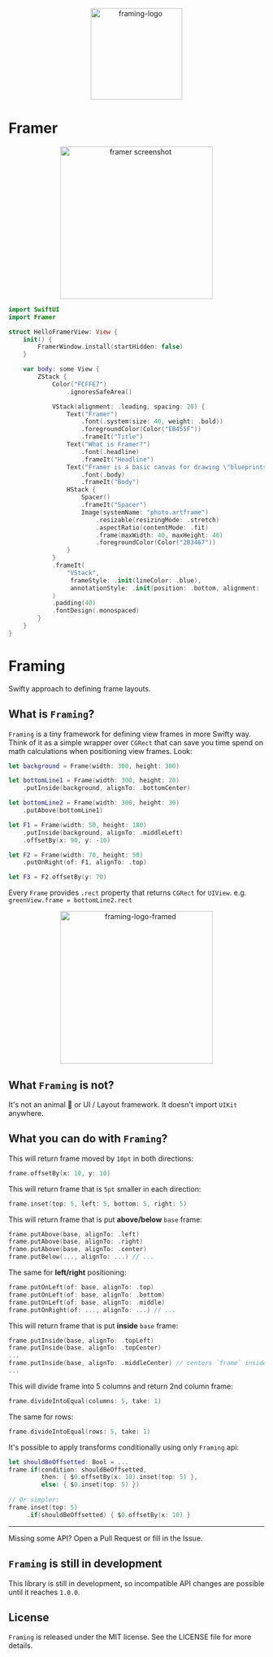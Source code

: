 <p align="center">
<img width="180" alt="framing-logo" src="https://cloud.githubusercontent.com/assets/2358722/20908023/2604621e-bb52-11e6-8616-456d85f4be77.png">
</p>

# Framer

<p align="center">
<img width="300" alt="framer screenshot" src="https://user-images.githubusercontent.com/2358722/219977900-629bad4a-ecaa-4665-ac7f-b19361ed71cb.png">
</p>

```swift
import SwiftUI
import Framer

struct HelloFramerView: View {
    init() {
        FramerWindow.install(startHidden: false)
    }

    var body: some View {
        ZStack {
            Color("FCFFE7")
                .ignoresSafeArea()

            VStack(alignment: .leading, spacing: 20) {
                Text("Framer")
                    .font(.system(size: 40, weight: .bold))
                    .foregroundColor(Color("EB455F"))
                    .frameIt("Title")
                Text("What is Framer?")
                    .font(.headline)
                    .frameIt("Headline")
                Text("Framer is a basic canvas for drawing \"blueprints\" on. It can be rendered to standalone image or displayed in overlay window.")
                    .font(.body)
                    .frameIt("Body")
                HStack {
                    Spacer()
                    .frameIt("Spacer")
                    Image(systemName: "photo.artframe")
                        .resizable(resizingMode: .stretch)
                        .aspectRatio(contentMode: .fit)
                        .frame(maxWidth: 40, maxHeight: 40)
                        .foregroundColor(Color("2B3467"))
                }
            }
            .frameIt(
                "VStack",
                 frameStyle: .init(lineColor: .blue),
                 annotationStyle: .init(position: .bottom, alignment: .center)
            )
            .padding(40)
            .fontDesign(.monospaced)
        }
    }
}
```

# Framing
Swifty approach to defining frame layouts.

## What is `Framing`?

`Framing` is a tiny framework for defining view frames in more Swifty way. Think of it as a simple wrapper over `CGRect` that can save you time spend on math calculations when positioning view frames. Look:

```swift
let background = Frame(width: 300, height: 300)

let bottomLine1 = Frame(width: 300, height: 20)
    .putInside(background, alignTo: .bottomCenter)

let bottomLine2 = Frame(width: 300, height: 30)
    .putAbove(bottomLine1)

let F1 = Frame(width: 50, height: 180)
    .putInside(background, alignTo: .middleLeft)
    .offsetBy(x: 90, y: -10)

let F2 = Frame(width: 70, height: 50)
    .putOnRight(of: F1, alignTo: .top)

let F3 = F2.offsetBy(y: 70)
```

Every `Frame` provides `.rect` property that returns `CGRect` for `UIView`.
e.g. `greenView.frame = bottomLine2.rect`

<p align="center">
<img width="300" alt="framing-logo-framed" src="https://cloud.githubusercontent.com/assets/2358722/20908037/377e563a-bb52-11e6-8822-20788d21b311.png">
</p>

## What `Framing` is not?
It's not an animal :pig: or UI / Layout framework. It doesn't import `UIKit` anywhere.

## What you can do with `Framing`?
This will return frame moved by `10pt` in both directions:
```swift
frame.offsetBy(x: 10, y: 10)
```

This will return frame that is `5pt` smaller in each direction:
```swift
frame.inset(top: 5, left: 5, bottom: 5, right: 5)
```

This will return frame that is put **above/below** `base` frame:
```swift
frame.putAbove(base, alignTo: .left)
frame.putAbove(base, alignTo: .right)
frame.putAbove(base, alignTo: .center)
frame.putBelow(..., alignTo: ...) // ...
```

The same for **left/right** positioning:
```swift
frame.putOnLeft(of: base, alignTo: .top)
frame.putOnLeft(of: base, alignTo: .bottom)
frame.putOnLeft(of: base, alignTo: .middle)
frame.putOnRight(of: ..., alignTo: ...) // ...
```

This will return frame that is put **inside** `base` frame:
```swift
frame.putInside(base, alignTo: .topLeft)
frame.putInside(base, alignTo: .topCenter)
...
frame.putInside(base, alignTo: .middleCenter) // centers `frame` inside `base`
...
```

This will divide frame into 5 columns and return 2nd column frame:
```swift
frame.divideIntoEqual(columns: 5, take: 1)
```

The same for rows:
```swift
frame.divideIntoEqual(rows: 5, take: 1)
```

It's possible to apply transforms conditionally using only `Framing` api:
```swift
let shouldBeOffsetted: Bool = ...
frame.if(condition: shouldBeOffsetted,
         then: { $0.offsetBy(x: 10).inset(top: 5) },
         else: { $0.inset(top: 5) })
         
// Or simpler:
frame.inset(top: 5)
     .if(shouldBeOffsetted) { $0.offsetBy(x: 10) }
```

---
Missing some API? Open a Pull Request or fill in the Issue.

## `Framing` is still in development
This library is still in development, so incompatible API changes are possible until it reaches `1.0.0`.

## License

`Framing` is released under the MIT license. See the LICENSE file for more details.
